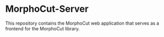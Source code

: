 # MorphoCut-Server

This repository contains the MorphoCut web application that serves as a frontend for the MorphoCut library.
